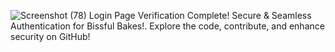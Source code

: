 ![Screenshot (78)](https://github.com/user-attachments/assets/56c08990-bea2-4f2d-97ec-80cefe0c22e5)
Login Page Verification Complete! Secure & Seamless Authentication for Bissful Bakes!. Explore the code, contribute, and enhance security on GitHub!
